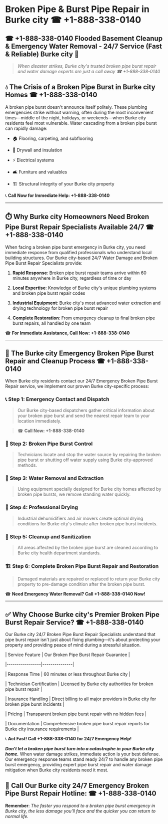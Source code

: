 # Broken Pipe & Burst Pipe Repair in Burke city ☎ +1-888-338-0140  
## ☎ +1-888-338-0140 Flooded Basement Cleanup & Emergency Water Removal - 24/7 Service (Fast & Reliable) Burke city 🚨  

> *When disaster strikes, Burke city's trusted broken pipe burst repair and water damage experts are just a call away ☎ +1-888-338-0140*  

## 💧 The Crisis of a Broken Pipe Burst in Burke city Homes ☎ +1-888-338-0140  

A broken pipe burst doesn't announce itself politely. These plumbing emergencies strike without warning, often during the most inconvenient times—middle of the night, holidays, or weekends—when Burke city residents feel most vulnerable. Water cascading from a broken pipe burst can rapidly damage:  

* 🏠 Flooring, carpeting, and subflooring  
* 🧱 Drywall and insulation  
* ⚡ Electrical systems  
* 🛋️ Furniture and valuables  
* 🏗️ Structural integrity of your Burke city property  

📞 **Call Now for Immediate Help: +1-888-338-0140**  

---  

## ⏱️ Why Burke city Homeowners Need Broken Pipe Burst Repair Specialists Available 24/7 ☎ +1-888-338-0140  

When facing a broken pipe burst emergency in Burke city, you need immediate response from qualified professionals who understand local building structures. Our Burke city-based 24/7 Water Damage and Broken Pipe Burst Repair Specialists provide:  

1. **Rapid Response**: Broken pipe burst repair teams arrive within 60 minutes anywhere in Burke city, regardless of time or day  
2. **Local Expertise**: Knowledge of Burke city's unique plumbing systems and broken pipe burst repair codes  
3. **Industrial Equipment**: Burke city's most advanced water extraction and drying technology for broken pipe burst repair  
4. **Complete Restoration**: From emergency cleanup to final broken pipe burst repairs, all handled by one team  

☎ **For Immediate Assistance, Call Now: +1-888-338-0140**  

---  

## 🔧 The Burke city Emergency Broken Pipe Burst Repair and Cleanup Process ☎ +1-888-338-0140  

When Burke city residents contact our 24/7 Emergency Broken Pipe Burst Repair service, we implement our proven Burke city-specific process:  

### 📞 Step 1: Emergency Contact and Dispatch  
> Our Burke city-based dispatchers gather critical information about your broken pipe burst and send the nearest repair team to your location immediately.  
> ☎ **Call Now: +1-888-338-0140**  

### 🚿 Step 2: Broken Pipe Burst Control  
> Technicians locate and stop the water source by repairing the broken pipe burst or shutting off water supply using Burke city-approved methods.  

### 🌊 Step 3: Water Removal and Extraction  
> Using equipment specially designed for Burke city homes affected by broken pipe bursts, we remove standing water quickly.  

### 💨 Step 4: Professional Drying  
> Industrial dehumidifiers and air movers create optimal drying conditions for Burke city's climate after broken pipe burst incidents.  

### 🧼 Step 5: Cleanup and Sanitization  
> All areas affected by the broken pipe burst are cleaned according to Burke city health department standards.  

### 🏗️ Step 6: Complete Broken Pipe Burst Repair and Restoration  
> Damaged materials are repaired or replaced to return your Burke city property to pre-damage condition after the broken pipe burst.  

☎ **Need Emergency Water Removal? Call +1-888-338-0140 Now!**  

---  

## ✅ Why Choose Burke city's Premier Broken Pipe Burst Repair Service? ☎ +1-888-338-0140  

Our Burke city 24/7 Broken Pipe Burst Repair Specialists understand that pipe burst repair isn't just about fixing plumbing—it's about protecting your property and providing peace of mind during a stressful situation.  

| Service Feature | Our Broken Pipe Burst Repair Guarantee |  
|-----------------|---------------|  
| Response Time | 60 minutes or less throughout Burke city |  
| Technician Certification | Licensed by Burke city authorities for broken pipe burst repair |  
| Insurance Handling | Direct billing to all major providers in Burke city for broken pipe burst incidents |  
| Pricing | Transparent broken pipe burst repair with no hidden fees |  
| Documentation | Comprehensive broken pipe burst repair reports for Burke city insurance requirements |  

📞 **Act Fast! Call +1-888-338-0140 for 24/7 Emergency Help!**  

***Don't let a broken pipe burst turn into a catastrophe in your Burke city home.*** When water damage strikes, immediate action is your best defense. Our emergency response teams stand ready 24/7 to handle any broken pipe burst emergency, providing expert pipe burst repair and water damage mitigation when Burke city residents need it most.  

## 📱 Call Our Burke city 24/7 Emergency Broken Pipe Burst Repair Hotline: ☎ +1-888-338-0140  

**Remember**: *The faster you respond to a broken pipe burst emergency in Burke city, the less damage you'll face and the quicker you can return to normal life.*